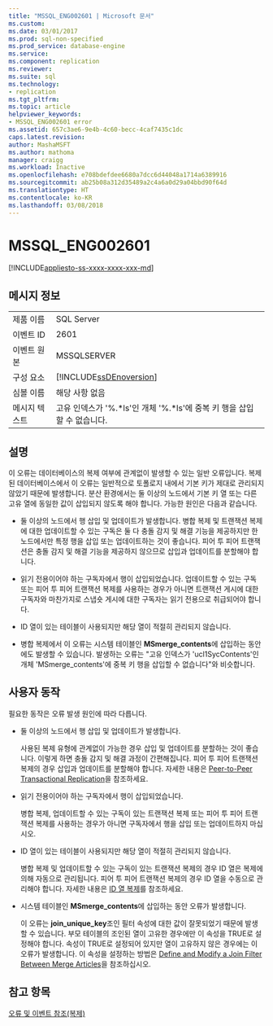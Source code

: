 ```yaml
---
title: "MSSQL_ENG002601 | Microsoft 문서"
ms.custom: 
ms.date: 03/01/2017
ms.prod: sql-non-specified
ms.prod_service: database-engine
ms.service: 
ms.component: replication
ms.reviewer: 
ms.suite: sql
ms.technology:
- replication
ms.tgt_pltfrm: 
ms.topic: article
helpviewer_keywords:
- MSSQL_ENG002601 error
ms.assetid: 657c3ae6-9e4b-4c60-becc-4caf7435c1dc
caps.latest.revision: 
author: MashaMSFT
ms.author: mathoma
manager: craigg
ms.workload: Inactive
ms.openlocfilehash: e708bdefdee6680a7dcc6d44048a1714a6389916
ms.sourcegitcommit: ab25b08a312d35489a2c4a6a0d29a04bbd90f64d
ms.translationtype: HT
ms.contentlocale: ko-KR
ms.lasthandoff: 03/08/2018
---
```

# <a name="mssqleng002601"></a>MSSQL_ENG002601
[!INCLUDE[appliesto-ss-xxxx-xxxx-xxx-md](../../includes/appliesto-ss-xxxx-xxxx-xxx-md.md)]
    
## <a name="message-details"></a>메시지 정보  
  
|||  
|-|-|  
|제품 이름|SQL Server|  
|이벤트 ID|2601|  
|이벤트 원본|MSSQLSERVER|  
|구성 요소|[!INCLUDE[ssDEnoversion](../../includes/ssdenoversion-md.md)]|  
|심볼 이름|해당 사항 없음|  
|메시지 텍스트|고유 인덱스가 '%.\*ls'인 개체 '%.*ls'에 중복 키 행을 삽입할 수 없습니다.|  
  
## <a name="explanation"></a>설명  
 이 오류는 데이터베이스의 복제 여부에 관계없이 발생할 수 있는 일반 오류입니다. 복제된 데이터베이스에서 이 오류는 일반적으로 토폴로지 내에서 기본 키가 제대로 관리되지 않았기 때문에 발생합니다. 분산 환경에서는 둘 이상의 노드에서 기본 키 열 또는 다른 고유 열에 동일한 값이 삽입되지 않도록 해야 합니다. 가능한 원인은 다음과 같습니다.  
  
-   둘 이상의 노드에서 행 삽입 및 업데이트가 발생합니다. 병합 복제 및 트랜잭션 복제에 대한 업데이트할 수 있는 구독은 둘 다 충돌 감지 및 해결 기능을 제공하지만 한 노드에서만 특정 행을 삽입 또는 업데이트하는 것이 좋습니다. 피어 투 피어 트랜잭션은 충돌 감지 및 해결 기능을 제공하지 않으므로 삽입과 업데이트를 분할해야 합니다.  
  
-   읽기 전용이어야 하는 구독자에서 행이 삽입되었습니다. 업데이트할 수 있는 구독 또는 피어 투 피어 트랜잭션 복제를 사용하는 경우가 아니면 트랜잭션 게시에 대한 구독자와 마찬가지로 스냅숏 게시에 대한 구독자는 읽기 전용으로 취급되어야 합니다.  
  
-   ID 열이 있는 테이블이 사용되지만 해당 열이 적절히 관리되지 않습니다.  
  
-   병합 복제에서 이 오류는 시스템 테이블인 **MSmerge_contents**에 삽입하는 동안에도 발생할 수 있습니다. 발생하는 오류는 "고유 인덱스가 'ucl1SycContents'인 개체 'MSmerge_contents'에 중복 키 행을 삽입할 수 없습니다"와 비슷합니다.  
  
## <a name="user-action"></a>사용자 동작  
 필요한 동작은 오류 발생 원인에 따라 다릅니다.  
  
-   둘 이상의 노드에서 행 삽입 및 업데이트가 발생합니다.  
  
     사용된 복제 유형에 관계없이 가능한 경우 삽입 및 업데이트를 분할하는 것이 좋습니다. 이렇게 하면 충돌 감지 및 해결 과정이 간편해집니다. 피어 투 피어 트랜잭션 복제의 경우 삽입과 업데이트를 분할해야 합니다. 자세한 내용은 [Peer-to-Peer Transactional Replication](../../relational-databases/replication/transactional/peer-to-peer-transactional-replication.md)을 참조하세요.  
  
-   읽기 전용이어야 하는 구독자에서 행이 삽입되었습니다.  
  
     병합 복제, 업데이트할 수 있는 구독이 있는 트랜잭션 복제 또는 피어 투 피어 트랜잭션 복제를 사용하는 경우가 아니면 구독자에서 행을 삽입 또는 업데이트하지 마십시오.  
  
-   ID 열이 있는 테이블이 사용되지만 해당 열이 적절히 관리되지 않습니다.  
  
     병합 복제 및 업데이트할 수 있는 구독이 있는 트랜잭션 복제의 경우 ID 열은 복제에 의해 자동으로 관리됩니다. 피어 투 피어 트랜잭션 복제의 경우 ID 열을 수동으로 관리해야 합니다. 자세한 내용은 [ID 열 복제](../../relational-databases/replication/publish/replicate-identity-columns.md)를 참조하세요.  
  
-   시스템 테이블인 **MSmerge_contents**에 삽입하는 동안 오류가 발생합니다.  
  
     이 오류는 **join_unique_key**조인 필터 속성에 대한 값이 잘못되었기 때문에 발생할 수 있습니다. 부모 테이블의 조인된 열이 고유한 경우에만 이 속성을 TRUE로 설정해야 합니다. 속성이 TRUE로 설정되어 있지만 열이 고유하지 않은 경우에는 이 오류가 발생합니다. 이 속성을 설정하는 방법은 [Define and Modify a Join Filter Between Merge Articles](../../relational-databases/replication/publish/define-and-modify-a-join-filter-between-merge-articles.md)을 참조하십시오.  
  
## <a name="see-also"></a>참고 항목  
 [오류 및 이벤트 참조&#40;복제&#41;](../../relational-databases/replication/errors-and-events-reference-replication.md)  
  
  
